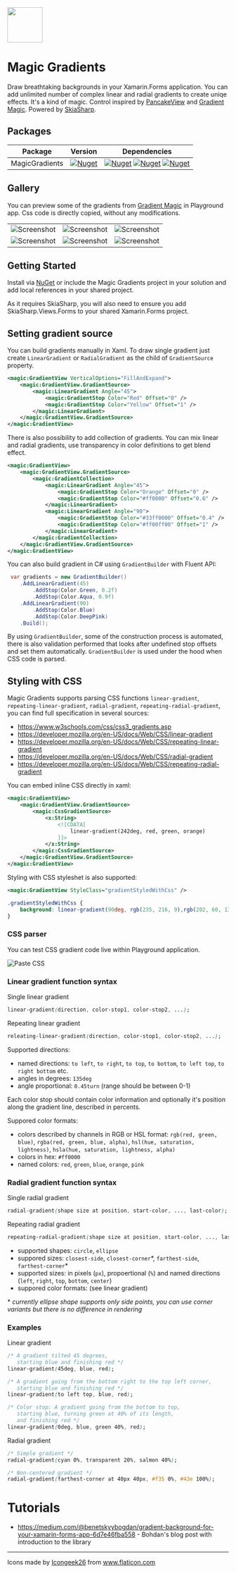 <img width="80" height="80" src="https://raw.githubusercontent.com/mgierlasinski/MagicGradients/master/Assets/icon.png" />

# Magic Gradients

Draw breathtaking backgrounds in your Xamarin.Forms application. You can add unlimited number of complex linear and radial gradients to create uniqe effects. It's a kind of magic. Control inspired by [PancakeView](https://github.com/sthewissen/Xamarin.Forms.PancakeView) and [Gradient Magic](https://www.gradientmagic.com/). Powered by [SkiaSharp](https://github.com/mono/SkiaSharp).

## Packages

| Package | Version | Dependencies |
|---|---|---|
| MagicGradients | [![Nuget](https://img.shields.io/nuget/vpre/MagicGradients)](https://www.nuget.org/packages/MagicGradients) | [![Nuget](https://img.shields.io/badge/Xamarin.Forms-v4.2-green)](https://www.nuget.org/packages/Xamarin.Forms/) [![Nuget](https://img.shields.io/badge/SkiaSharp-v1.68-blue)](https://www.nuget.org/packages/SkiaSharp/) [![Nuget](https://img.shields.io/badge/SkiaSharp.Views.Forms-v1.68-blue)](https://www.nuget.org/packages/SkiaSharp.Views.Forms/)

## Gallery

You can preview some of the gradients from [Gradient Magic](https://www.gradientmagic.com/) in Playground app. Css code is directly copied, without any modifications.

| | | |
|-|-|-|
|![Screenshot](https://raw.githubusercontent.com/mgierlasinski/MagicGradients/master/Assets/Gallery/Gallery-1.png)|![Screenshot](https://raw.githubusercontent.com/mgierlasinski/MagicGradients/master/Assets/Gallery/Gallery-2.png)|![Screenshot](https://raw.githubusercontent.com/mgierlasinski/MagicGradients/master/Assets/Gallery/Gallery-3.png)|
|![Screenshot](https://raw.githubusercontent.com/mgierlasinski/MagicGradients/master/Assets/Gallery/Gallery-4.png)|![Screenshot](https://raw.githubusercontent.com/mgierlasinski/MagicGradients/master/Assets/Gallery/Gallery-5.png)|![Screenshot](https://raw.githubusercontent.com/mgierlasinski/MagicGradients/master/Assets/Gallery/Gallery-6.png)|

## Getting Started

Install via [NuGet](https://www.nuget.org/packages/MagicGradients) or include the Magic Gradients project in your solution and add local references in your shared project.

As it requires SkiaSharp, you will also need to ensure you add SkiaSharp.Views.Forms to your shared Xamarin.Forms project. 

## Setting gradient source

You can build gradients manually in Xaml. To draw single gradient just create `LinearGradient` or `RadialGradient` as the child of `GradientSource` property.

``` xml
<magic:GradientView VerticalOptions="FillAndExpand">
    <magic:GradientView.GradientSource>
        <magic:LinearGradient Angle="45">
            <magic:GradientStop Color="Red" Offset="0" />
            <magic:GradientStop Color="Yellow" Offset="1" />
        </magic:LinearGradient>
    </magic:GradientView.GradientSource>
</magic:GradientView>
```

There is also possibility to add collection of gradients. You can mix linear and radial gradients, use transparency in color definitions to get blend effect. 

``` xml
<magic:GradientView>
    <magic:GradientView.GradientSource>
        <magic:GradientCollection>
            <magic:LinearGradient Angle="45">
                <magic:GradientStop Color="Orange" Offset="0" />
                <magic:GradientStop Color="#ff0000" Offset="0.6" />
            </magic:LinearGradient>
            <magic:LinearGradient Angle="90">
                <magic:GradientStop Color="#33ff0000" Offset="0.4" />
                <magic:GradientStop Color="#ff00ff00" Offset="1" />
            </magic:LinearGradient>
        </magic:GradientCollection>
    </magic:GradientView.GradientSource>
</magic:GradientView>
```

You can also build gradient in C# using `GradientBuilder` with Fluent API:

``` c#
 var gradients = new GradientBuilder()
    .AddLinearGradient(45)
        .AddStop(Color.Green, 0.2f)
        .AddStop(Color.Aqua, 0.9f)
    .AddLinearGradient(90)
        .AddStop(Color.Blue)
        .AddStop(Color.DeepPink)
    .Build();
```

By using `GradientBuilder`, some of the construction process is automated, there is also validation performed that looks after undefined stop offsets and set them automatically. `GradientBuilder` is used under the hood when CSS code is parsed.

## Styling with CSS

Magic Gradients supports parsing CSS functions `linear-gradient`, `repeating-linear-gradient`, `radial-gradient`, `repeating-radial-gradient`, you can find full specification in several sources:

- https://www.w3schools.com/css/css3_gradients.asp
- https://developer.mozilla.org/en-US/docs/Web/CSS/linear-gradient
- https://developer.mozilla.org/en-US/docs/Web/CSS/repeating-linear-gradient
- https://developer.mozilla.org/en-US/docs/Web/CSS/radial-gradient
- https://developer.mozilla.org/en-US/docs/Web/CSS/repeating-radial-gradient

You can embed inline CSS directly in xaml:

``` xml
<magic:GradientView>
    <magic:GradientView.GradientSource>
        <magic:CssGradientSource>
            <x:String>
                <![CDATA[
                    linear-gradient(242deg, red, green, orange)
                ]]>
            </x:String>
        </magic:CssGradientSource>
    </magic:GradientView.GradientSource>
</magic:GradientView>
```

Styling with CSS styleshet is also supported:

``` xml
<magic:GradientView StyleClass="gradientStyledWithCss" />
```

``` css
.gradientStyledWithCss {
    background: linear-gradient(90deg, rgb(235, 216, 9),rgb(202, 60, 134));
}
```

### CSS parser

You can test CSS gradient code live within Playground application.

![Paste CSS](https://raw.githubusercontent.com/mgierlasinski/MagicGradients/master/Assets/paste-css.gif)

### Linear gradient function syntax

Single linear gradient
``` css
linear-gradient(direction, color-stop1, color-stop2, ...);
```

Repeating linear gradient
``` css
releating-linear-gradient(direction, color-stop1, color-stop2, ...);
```

Supported directions:
- named directions: `to left`, `to right`, `to top`, `to bottom`, `to left top`, `to right bottom` etc.
- angles in degrees: `135deg`
- angle proportional: `0.45turn` (range should be between 0-1)

Each color stop should contain color information and optionally it's position along the gradient line, described in percents.

Suppored color formats:
- colors described by channels in RGB or HSL format: `rgb(red, green, blue)`, `rgba(red, green, blue, alpha)`, `hsl(hue, saturation, lightness)`, `hsla(hue, saturation, lightness, alpha)`
- colors in hex: `#ff0000`
- named colors: `red`, `green`, `blue`, `orange`, `pink`

### Radial gradient function syntax

Single radial gradient
``` css
radial-gradient(shape size at position, start-color, ..., last-color);
```

Repeating radial gradient
``` css
repeating-radial-gradient(shape size at position, start-color, ..., last-color);
```

- supported shapes: `circle`, `ellipse`
- suppored sizes: `closest-side`, `closest-corner`\*, `farthest-side`, `farthest-corner`\* 
- supported sizes: in pixels (`px`), propoertional (`%`) and named directions (`left`, `right`, `top`, `bottom`, `center`)
- suppored color formats: (see linear gradient)

\* _currently ellipse shape supports only side points, you can use corner variants but there is no difference in rendering_

### Examples

Linear gradient 
``` css
/* A gradient tilted 45 degrees,
   starting blue and finishing red */
linear-gradient(45deg, blue, red);

/* A gradient going from the bottom right to the top left corner,
   starting blue and finishing red */
linear-gradient(to left top, blue, red);

/* Color stop: A gradient going from the bottom to top,
   starting blue, turning green at 40% of its length,
   and finishing red */
linear-gradient(0deg, blue, green 40%, red);
```

Radial gradient
``` css
/* Simple gradient */
radial-gradient(cyan 0%, transparent 20%, salmon 40%);

/* Non-centered gradient */
radial-gradient(farthest-corner at 40px 40px, #f35 0%, #43e 100%);
```

# Tutorials
- https://medium.com/@benetskyybogdan/gradient-background-for-your-xamarin-forms-app-6d7e46fba558 - Bohdan's blog post with introduction to the library

---
<div>Icons made by <a href="https://www.flaticon.com/authors/icongeek26" title="Icongeek26">Icongeek26</a> from <a href="https://www.flaticon.com/" title="Flaticon">www.flaticon.com</a></div>